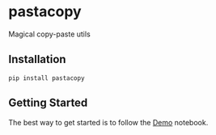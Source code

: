 # pastacopy

Magical copy-paste utils

## Installation

```shell
pip install pastacopy
```

## Getting Started

The best way to get started is to follow the [Demo](https://eldarab.github.io/pastacopy/example_notebooks/demo/) notebook.
